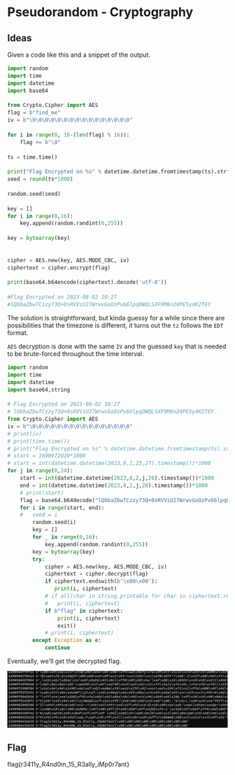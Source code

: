 # Pseudorandom - Cryptography

## Ideas

Given a code like this and a snippet of the output.

```python
import random
import time
import datetime  
import base64

from Crypto.Cipher import AES
flag = b"find_me"
iv = b"\0\0\0\0\0\0\0\0\0\0\0\0\0\0\0\0"

for i in range(0, 16-(len(flag) % 16)):
    flag += b"\0"

ts = time.time()

print("Flag Encrypted on %s" % datetime.datetime.fromtimestamp(ts).strftime('%Y-%m-%d %H:%M'))
seed = round(ts*1000)

random.seed(seed)

key = []
for i in range(0,16):
    key.append(random.randint(0,255))

key = bytearray(key)


cipher = AES.new(key, AES.MODE_CBC, iv) 
ciphertext = cipher.encrypt(flag)

print(base64.b64encode(ciphertext).decode('utf-8'))

#Flag Encrypted on 2023-08-02 10:27
#lQbbaZbwTCzzy73Q+0sRVViU27WrwvGoOzPv66lpqOWQLSXF9M8n24PE5y4K2T6Y
```

The solution is straightforward, but kinda guessy for a while since there are possibilities that the timezone is different, it turns out the `tz` follows the `EDT` format.

`AES` decryption is done with the same `IV` and the guessed `key` that is needed to be brute-forced throughout the time interval.

```python
import random
import time
import datetime  
import base64,string

# Flag Encrypted on 2023-08-02 10:27
# lQbbaZbwTCzzy73Q+0sRVViU27WrwvGoOzPv66lpqOWQLSXF9M8n24PE5y4K2T6Y
from Crypto.Cipher import AES
iv = b"\0\0\0\0\0\0\0\0\0\0\0\0\0\0\0\0"
# print(iv)
# print(time.time())
# print("Flag Encrypted on %s" % datetime.datetime.fromtimestamp(ts).strftime('%Y-%m-%d %H:%M'))
# start = 1690972020*1000
# start = int(datetime.datetime(2023,8,1,23,27).timestamp())*1000
for j in range(0,24):
    start = int(datetime.datetime(2023,8,2,j,26).timestamp())*1000
    end = int(datetime.datetime(2023,8,2,j,28).timestamp())*1000
    # print(start)
    flag = base64.b64decode("lQbbaZbwTCzzy73Q+0sRVViU27WrwvGoOzPv66lpqOWQLSXF9M8n24PE5y4K2T6Y")
    for i in range(start, end):
    #   seed = i
        random.seed(i)
        key = []
        for _ in range(0,16):
            key.append(random.randint(0,255))
        key = bytearray(key)
        try:
            cipher = AES.new(key, AES.MODE_CBC, iv) 
            ciphertext = cipher.decrypt(flag)
            if ciphertext.endswith(b'\x00\x00'):
               print(i, ciphertext)
            # if all(char in string.printable for char in ciphertext.replace(b'\x00',b'')):
            #   print(i, ciphertext)
            if b"flag" in ciphertext:
                print(i, ciphertext)
                exit()
            # print(i, ciphertext)
        except Exception as e:
            continue
```

Eventually, we'll get the decrypted flag.

![](image/solved.png)


## Flag

flag{r3411y_R4nd0m_15_R3ally_iMp0r7ant}
